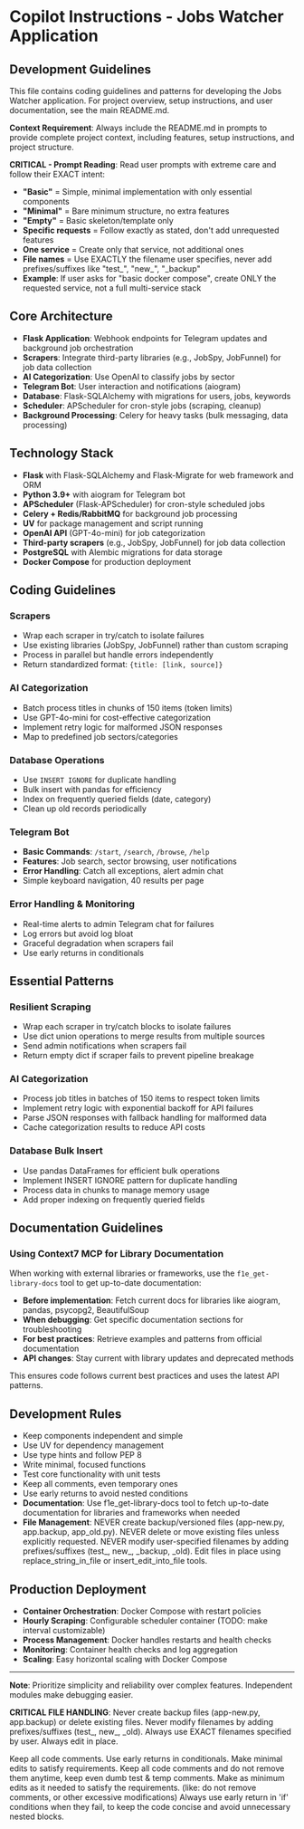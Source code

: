 # Copilot Instructions - Jobs Watcher Application

## Development Guidelines

This file contains coding guidelines and patterns for developing the Jobs Watcher application. For project overview, setup instructions, and user documentation, see the main README.md.

**Context Requirement**: Always include the README.md in prompts to provide complete project context, including features, setup instructions, and project structure.

**CRITICAL - Prompt Reading**: Read user prompts with extreme care and follow their EXACT intent:
- **"Basic"** = Simple, minimal implementation with only essential components
- **"Minimal"** = Bare minimum structure, no extra features
- **"Empty"** = Basic skeleton/template only
- **Specific requests** = Follow exactly as stated, don't add unrequested features
- **One service** = Create only that service, not additional ones
- **File names** = Use EXACTLY the filename user specifies, never add prefixes/suffixes like "test_", "new_", "_backup"
- **Example**: If user asks for "basic docker compose", create ONLY the requested service, not a full multi-service stack

## Core Architecture
- **Flask Application**: Webhook endpoints for Telegram updates and background job orchestration
- **Scrapers**: Integrate third-party libraries (e.g., JobSpy, JobFunnel) for job data collection
- **AI Categorization**: Use OpenAI to classify jobs by sector
- **Telegram Bot**: User interaction and notifications (aiogram)
- **Database**: Flask-SQLAlchemy with migrations for users, jobs, keywords
- **Scheduler**: APScheduler for cron-style jobs (scraping, cleanup)
- **Background Processing**: Celery for heavy tasks (bulk messaging, data processing)

## Technology Stack
- **Flask** with Flask-SQLAlchemy and Flask-Migrate for web framework and ORM
- **Python 3.9+** with aiogram for Telegram bot
- **APScheduler** (Flask-APScheduler) for cron-style scheduled jobs
- **Celery + Redis/RabbitMQ** for background job processing
- **UV** for package management and script running
- **OpenAI API** (GPT-4o-mini) for job categorization
- **Third-party scrapers** (e.g., JobSpy, JobFunnel) for job data collection
- **PostgreSQL** with Alembic migrations for data storage
- **Docker Compose** for production deployment

## Coding Guidelines

### Scrapers
- Wrap each scraper in try/catch to isolate failures
- Use existing libraries (JobSpy, JobFunnel) rather than custom scraping
- Process in parallel but handle errors independently
- Return standardized format: `{title: [link, source]}`

### AI Categorization
- Batch process titles in chunks of 150 items (token limits)
- Use GPT-4o-mini for cost-effective categorization
- Implement retry logic for malformed JSON responses
- Map to predefined job sectors/categories

### Database Operations
- Use `INSERT IGNORE` for duplicate handling
- Bulk insert with pandas for efficiency
- Index on frequently queried fields (date, category)
- Clean up old records periodically

### Telegram Bot
- **Basic Commands**: `/start`, `/search`, `/browse`, `/help`
- **Features**: Job search, sector browsing, user notifications
- **Error Handling**: Catch all exceptions, alert admin chat
- Simple keyboard navigation, 40 results per page

### Error Handling & Monitoring
- Real-time alerts to admin Telegram chat for failures
- Log errors but avoid log bloat
- Graceful degradation when scrapers fail
- Use early returns in conditionals

## Essential Patterns

### Resilient Scraping
- Wrap each scraper in try/catch blocks to isolate failures
- Use dict union operations to merge results from multiple sources
- Send admin notifications when scrapers fail
- Return empty dict if scraper fails to prevent pipeline breakage

### AI Categorization
- Process job titles in batches of 150 items to respect token limits
- Implement retry logic with exponential backoff for API failures
- Parse JSON responses with fallback handling for malformed data
- Cache categorization results to reduce API costs

### Database Bulk Insert
- Use pandas DataFrames for efficient bulk operations
- Implement INSERT IGNORE pattern for duplicate handling
- Process data in chunks to manage memory usage
- Add proper indexing on frequently queried fields

## Documentation Guidelines

### Using Context7 MCP for Library Documentation
When working with external libraries or frameworks, use the `f1e_get-library-docs` tool to get up-to-date documentation:

- **Before implementation**: Fetch current docs for libraries like aiogram, pandas, psycopg2, BeautifulSoup
- **When debugging**: Get specific documentation sections for troubleshooting
- **For best practices**: Retrieve examples and patterns from official documentation
- **API changes**: Stay current with library updates and deprecated methods

This ensures code follows current best practices and uses the latest API patterns.

## Development Rules
- Keep components independent and simple
- Use UV for dependency management
- Use type hints and follow PEP 8
- Write minimal, focused functions
- Test core functionality with unit tests
- Keep all comments, even temporary ones
- Use early returns to avoid nested conditions
- **Documentation**: Use f1e_get-library-docs tool to fetch up-to-date documentation for libraries and frameworks when needed
- **File Management**: NEVER create backup/versioned files (app-new.py, app.backup, app_old.py). NEVER delete or move existing files unless explicitly requested. NEVER modify user-specified filenames by adding prefixes/suffixes (test_, new_, _backup, _old). Edit files in place using replace_string_in_file or insert_edit_into_file tools.

## Production Deployment
- **Container Orchestration**: Docker Compose with restart policies
- **Hourly Scraping**: Configurable scheduler container (TODO: make interval customizable)
- **Process Management**: Docker handles restarts and health checks
- **Monitoring**: Container health checks and log aggregation
- **Scaling**: Easy horizontal scaling with Docker Compose

---

**Note**: Prioritize simplicity and reliability over complex features. Independent modules make debugging easier.

**CRITICAL FILE HANDLING**: Never create backup files (app-new.py, app.backup) or delete existing files. Never modify filenames by adding prefixes/suffixes (test_, new_, _old). Always use EXACT filenames specified by user. Always edit in place.

Keep all code comments. Use early returns in conditionals. Make minimal edits to satisfy requirements.
Keep all code comments and do not remove them anytime, keep even dumb test & temp comments.
Make as minimum edits as it needed to satisfy the requirements. (like: do not remove comments, or other excessive modifications)
Always use early return in 'if' conditions when they fail, to keep the code concise and avoid unnecessary nested blocks.